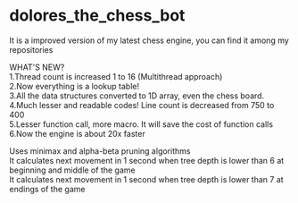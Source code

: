 # dolores_the_chess_bot

It is a improved version of my latest chess engine, you can find it among my repositories

WHAT'S NEW?  
1.Thread count is increased 1 to 16 (Multithread approach)  
2.Now everything is a lookup table!  
3.All the data structures converted to 1D array, even the chess board.  
4.Much lesser and readable codes! Line count is decreased from 750 to 400  
5.Lesser function call, more macro. It will save the cost of function calls  
6.Now the engine is about 20x faster  

Uses minimax and alpha-beta pruning algorithms  
It calculates next movement in 1 second when tree depth is lower than 6 at beginning and middle of the game  
It calculates next movement in 1 second when tree depth is lower than 7 at endings of the game  
